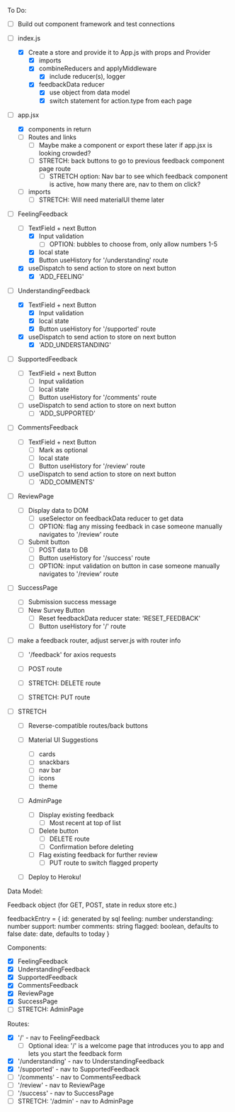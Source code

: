 To Do:
- [ ] Build out component framework and test connections

- [ ] index.js
    - [x] Create a store and provide it to App.js with props and Provider
        - [x] imports
        - [x] combineReducers and applyMiddleware
            - [x] include reducer(s), logger
        - [x] feedbackData reducer
            - [x] use object from data model
            - [x] switch statement for action.type from each page

- [ ] app.jsx
    - [x] components in return
    - [ ] Routes and links
        - [ ] Maybe make a component or export these later if app.jsx is looking crowded?
        - [ ] STRETCH: back buttons to go to previous feedback component page route
            - [ ] STRETCH option: Nav bar to see which feedback component is active, how many there are, nav to them on click?
    - [ ] imports
        - [ ] STRETCH: Will need materialUI theme later

- [ ] FeelingFeedback
    - [ ] TextField + next Button
        - [x] Input validation
            - [ ] OPTION: bubbles to choose from, only allow numbers 1-5
        - [x] local state
        - [x] Button useHistory for '/understanding' route
    - [x] useDispatch to send action to store on next button
        - [x] 'ADD_FEELING'

- [ ] UnderstandingFeedback
    - [x] TextField + next Button
        - [x] Input validation
        - [x] local state
        - [x] Button useHistory for '/supported' route
    - [x] useDispatch to send action to store on next button
        - [x] 'ADD_UNDERSTANDING'

- [ ] SupportedFeedback
    - [ ] TextField + next Button
        - [ ] Input validation
        - [ ] local state
        - [ ] Button useHistory for '/comments' route
    - [ ] useDispatch to send action to store on next button
        - [ ] 'ADD_SUPPORTED'

- [ ] CommentsFeedback
    - [ ] TextField + next Button
        - [ ] Mark as optional
        - [ ] local state
        - [ ] Button useHistory for '/review' route
    - [ ] useDispatch to send action to store on next button
        - [ ] 'ADD_COMMENTS'

- [ ] ReviewPage
    - [ ] Display data to DOM
        - [ ] useSelector on feedbackData reducer to get data
        - [ ] OPTION: flag any missing feedback in case someone manually navigates to '/review' route
    - [ ] Submit button
        - [ ] POST data to DB
        - [ ] Button useHistory for '/success' route
        - [ ] OPTION: input validation on button in case someone manually navigates to '/review' route

- [ ] SuccessPage 
    - [ ] Submission success message
    - [ ] New Survey Button
        - [ ] Reset feedbackData reducer state: 'RESET_FEEDBACK'
        - [ ] Button useHistory for '/' route

- [ ] make a feedback router, adjust server.js with router info
    - [ ] '/feedback' for axios requests
    - [ ] POST route
    - [ ] STRETCH: DELETE route
    - [ ] STRETCH: PUT route


- [ ] STRETCH
    - [ ] Reverse-compatible routes/back buttons
    - [ ] Material UI Suggestions
        - [ ] cards
        - [ ] snackbars
        - [ ] nav bar
        - [ ] icons
        - [ ] theme
    - [ ] AdminPage
        - [ ] Display existing feedback
            - [ ] Most recent at top of list
        - [ ] Delete button
            - [ ] DELETE route
            - [ ] Confirmation before deleting
        - [ ] Flag existing feedback for further review
            - [ ] PUT route to switch flagged property
    - [ ] Deploy to Heroku!



Data Model:

Feedback object (for GET, POST, state in redux store etc.)

feedbackEntry = {
    id: generated by sql
    feeling: number
    understanding: number
    support: number
    comments: string
    flagged: boolean, defaults to false
    date: date, defaults to today
}

Components:

- [x] FeelingFeedback
- [x] UnderstandingFeedback
- [x] SupportedFeedback
- [x] CommentsFeedback
- [x] ReviewPage
- [x] SuccessPage
- [ ] STRETCH:  AdminPage

Routes:

- [x] '/' - nav to FeelingFeedback
    - [ ] Optional idea: '/' is a welcome page that introduces you to app and lets you start the feedback form
- [x] '/understanding' - nav to UnderstandingFeedback
- [x] '/supported' - nav to SupportedFeedback
- [ ] '/comments' - nav to CommentsFeedback
- [ ] '/review' - nav to ReviewPage
- [ ] '/success' - nav to SuccessPage
- [ ] STRETCH: '/admin' - nav to AdminPage
